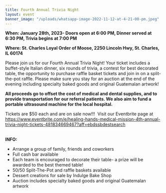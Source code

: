 ```yaml
---
title: Fourth Annual Trivia Night
layout: event
banner_image: "/uploads/whatsapp-image-2022-11-12-at-4-21-00-pm.jpeg"
---
```


**When: January 28th, 2023- Doors open at 6:00 PM, Dinner served at 6:30 PM, Trivia begins at 7:00 PM&nbsp;**

**Where: St. Charles Loyal Order of Moose, 2250 Lincoln Hwy, St. Charles, IL 60174**

Please join us for our Fourth Annual Trivia Night\! Your ticket includes a buffet-style Italian dinner, six rounds of trivia, a contest for best decorated table, the opportunity to purchase raffle basket tickets and join in on a split-the-pot raffle. Please make sure you stay for an auction at the end of the evening including specialty baked goods and original Guatemalan artwork\!&nbsp;

**All proceeds go to offset the cost of medical and dental supplies, and to provide transportation for our referral patients. We also aim to fund a portable ultrasound machine for the local hospital.&nbsp;**

Tickets are $50 each and are on sale now\!\!\!&nbsp; Visit our Eventbrite page at https://www.eventbrite.com/e/healing-hands-medical-mission-4th-annual-trivia-night-tickets-481834669467?aff=ebdssbdestsearch &nbsp;<br>​​​​​​

**INFO:&nbsp;**

* Arrange a group of family, friends and coworkers&nbsp;
* Full cash bar available&nbsp;
* Each team is encouraged to decorate their table- a prize will be awarded to the best themed table\!&nbsp;
* 50/50 Split-The-Pot and raffle baskets available
* Dessert creations for sale by Indulge Bake Shop&nbsp;
* Auction includes specialty baked goods and original Guatemalan artwork

&nbsp;